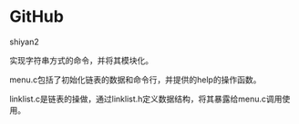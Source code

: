 GitHub
======

shiyan2

实现字符串方式的命令，并将其模块化。

menu.c包括了初始化链表的数据和命令行，并提供的help的操作函数。

linklist.c是链表的操做，通过linklist.h定义数据结构，将其暴露给menu.c调用使用。
